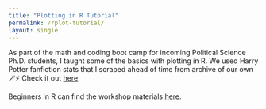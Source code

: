 ```yaml
---
title: "Plotting in R Tutorial"
permalink: /rplot-tutorial/
layout: single
---
```

As part of the math and coding boot camp for incoming Political Science Ph.D. students, I taught some of the basics with plotting in R. We used Harry Potter fanfiction stats that I scraped ahead of time from archive of our own 🪄⚡️
Check it out [here](../files/Day-3-plots.html).
 
Beginners in R can find the workshop materials [here](https://github.com/kaylakahn/r_workshop_2024).